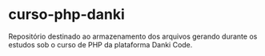 # curso-php-danki
 Repositório destinado ao armazenamento dos arquivos gerando durante os estudos sob o curso de PHP da plataforma Danki Code.
